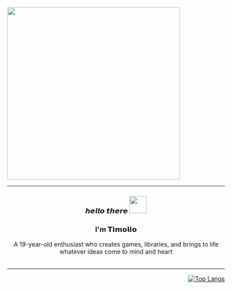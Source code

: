 <div align=left>
  <img src="https://media1.tenor.com/m/U6aScZ5a9uoAAAAC/aurelius467385-sonny-boy.gif" width="400"/>
</div>

<div align=center>
  <hr>
  <h3>𝙝𝙚𝙡𝙡𝙤 𝙩𝙝𝙚𝙧𝙚 <img src="https://github.com/user-attachments/assets/8bc146e0-253d-4e57-88d4-a70a44ca213c" width="40"/></h3>
  <h3>I'm 𝗧𝗶𝗺𝗼𝗹𝗶𝗼</h3>
  A 19-year-old enthusiast who creates games, libraries, and brings to life whatever ideas come to mind and heart
  <br><br>
  <hr>
</div>

<div align=right>
  
  [![Top Langs](https://github-readme-stats.vercel.app/api/top-langs/?username=timolio&show_icons=true&hide_border=true&theme=kacho_ga&layout=compact)](https://github.com/anuraghazra/github-readme-stats)

</div>

